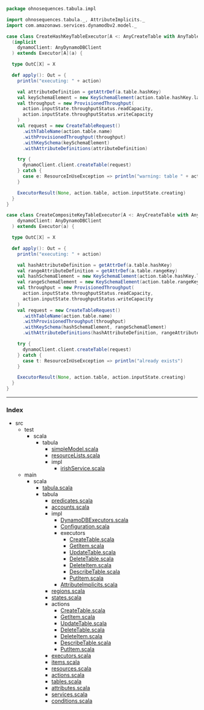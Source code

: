 
```scala
package ohnosequences.tabula.impl

import ohnosequences.tabula._, AttributeImplicits._
import com.amazonaws.services.dynamodbv2.model._

case class CreateHashKeyTableExecutor[A <: AnyCreateTable with AnyTableAction.withHashKeyTable](a: A)
  (implicit
    dynamoClient: AnyDynamoDBClient
  ) extends Executor[A](a) {

  type OutC[X] = X

  def apply(): Out = {
    println("executing: " + action)

    val attributeDefinition = getAttrDef(a.table.hashKey)
    val keySchemaElement = new KeySchemaElement(action.table.hashKey.label, "HASH")
    val throughput = new ProvisionedThroughput(
      action.inputState.throughputStatus.readCapacity, 
      action.inputState.throughputStatus.writeCapacity
    )
    val request = new CreateTableRequest()
      .withTableName(action.table.name)
      .withProvisionedThroughput(throughput)
      .withKeySchema(keySchemaElement)
      .withAttributeDefinitions(attributeDefinition)

    try {
      dynamoClient.client.createTable(request)
    } catch {
      case e: ResourceInUseException => println("warning: table " + action.table.name + " is in use")
    }

    ExecutorResult(None, action.table, action.inputState.creating)
  }
}

case class CreateCompositeKeyTableExecutor[A <: AnyCreateTable with AnyTableAction.withCompositeKeyTable](a: A)(
    dynamoClient: AnyDynamoDBClient
  ) extends Executor(a) {

  type OutC[X] = X

  def apply(): Out = {
    println("executing: " + action)

    val hashAttributeDefinition = getAttrDef(a.table.hashKey)
    val rangeAttributeDefinition = getAttrDef(a.table.rangeKey)
    val hashSchemaElement = new KeySchemaElement(action.table.hashKey.label, "HASH")
    val rangeSchemaElement = new KeySchemaElement(action.table.rangeKey.label, "RANGE")
    val throughput = new ProvisionedThroughput(
      action.inputState.throughputStatus.readCapacity, 
      action.inputState.throughputStatus.writeCapacity
    )
    val request = new CreateTableRequest()
      .withTableName(action.table.name)
      .withProvisionedThroughput(throughput)
      .withKeySchema(hashSchemaElement, rangeSchemaElement)
      .withAttributeDefinitions(hashAttributeDefinition, rangeAttributeDefinition)

    try {
      dynamoClient.client.createTable(request)
    } catch {
      case t: ResourceInUseException => println("already exists")
    }

    ExecutorResult(None, action.table, action.inputState.creating)
  }
}

```


------

### Index

+ src
  + test
    + scala
      + tabula
        + [simpleModel.scala][test/scala/tabula/simpleModel.scala]
        + [resourceLists.scala][test/scala/tabula/resourceLists.scala]
        + impl
          + [irishService.scala][test/scala/tabula/impl/irishService.scala]
  + main
    + scala
      + [tabula.scala][main/scala/tabula.scala]
      + tabula
        + [predicates.scala][main/scala/tabula/predicates.scala]
        + [accounts.scala][main/scala/tabula/accounts.scala]
        + impl
          + [DynamoDBExecutors.scala][main/scala/tabula/impl/DynamoDBExecutors.scala]
          + [Configuration.scala][main/scala/tabula/impl/Configuration.scala]
          + executors
            + [CreateTable.scala][main/scala/tabula/impl/executors/CreateTable.scala]
            + [GetItem.scala][main/scala/tabula/impl/executors/GetItem.scala]
            + [UpdateTable.scala][main/scala/tabula/impl/executors/UpdateTable.scala]
            + [DeleteTable.scala][main/scala/tabula/impl/executors/DeleteTable.scala]
            + [DeleteItem.scala][main/scala/tabula/impl/executors/DeleteItem.scala]
            + [DescribeTable.scala][main/scala/tabula/impl/executors/DescribeTable.scala]
            + [PutItem.scala][main/scala/tabula/impl/executors/PutItem.scala]
          + [AttributeImplicits.scala][main/scala/tabula/impl/AttributeImplicits.scala]
        + [regions.scala][main/scala/tabula/regions.scala]
        + [states.scala][main/scala/tabula/states.scala]
        + actions
          + [CreateTable.scala][main/scala/tabula/actions/CreateTable.scala]
          + [GetItem.scala][main/scala/tabula/actions/GetItem.scala]
          + [UpdateTable.scala][main/scala/tabula/actions/UpdateTable.scala]
          + [DeleteTable.scala][main/scala/tabula/actions/DeleteTable.scala]
          + [DeleteItem.scala][main/scala/tabula/actions/DeleteItem.scala]
          + [DescribeTable.scala][main/scala/tabula/actions/DescribeTable.scala]
          + [PutItem.scala][main/scala/tabula/actions/PutItem.scala]
        + [executors.scala][main/scala/tabula/executors.scala]
        + [items.scala][main/scala/tabula/items.scala]
        + [resources.scala][main/scala/tabula/resources.scala]
        + [actions.scala][main/scala/tabula/actions.scala]
        + [tables.scala][main/scala/tabula/tables.scala]
        + [attributes.scala][main/scala/tabula/attributes.scala]
        + [services.scala][main/scala/tabula/services.scala]
        + [conditions.scala][main/scala/tabula/conditions.scala]

[test/scala/tabula/simpleModel.scala]: ../../../../../test/scala/tabula/simpleModel.scala.md
[test/scala/tabula/resourceLists.scala]: ../../../../../test/scala/tabula/resourceLists.scala.md
[test/scala/tabula/impl/irishService.scala]: ../../../../../test/scala/tabula/impl/irishService.scala.md
[main/scala/tabula.scala]: ../../../tabula.scala.md
[main/scala/tabula/predicates.scala]: ../../predicates.scala.md
[main/scala/tabula/accounts.scala]: ../../accounts.scala.md
[main/scala/tabula/impl/DynamoDBExecutors.scala]: ../DynamoDBExecutors.scala.md
[main/scala/tabula/impl/Configuration.scala]: ../Configuration.scala.md
[main/scala/tabula/impl/executors/CreateTable.scala]: CreateTable.scala.md
[main/scala/tabula/impl/executors/GetItem.scala]: GetItem.scala.md
[main/scala/tabula/impl/executors/UpdateTable.scala]: UpdateTable.scala.md
[main/scala/tabula/impl/executors/DeleteTable.scala]: DeleteTable.scala.md
[main/scala/tabula/impl/executors/DeleteItem.scala]: DeleteItem.scala.md
[main/scala/tabula/impl/executors/DescribeTable.scala]: DescribeTable.scala.md
[main/scala/tabula/impl/executors/PutItem.scala]: PutItem.scala.md
[main/scala/tabula/impl/AttributeImplicits.scala]: ../AttributeImplicits.scala.md
[main/scala/tabula/regions.scala]: ../../regions.scala.md
[main/scala/tabula/states.scala]: ../../states.scala.md
[main/scala/tabula/actions/CreateTable.scala]: ../../actions/CreateTable.scala.md
[main/scala/tabula/actions/GetItem.scala]: ../../actions/GetItem.scala.md
[main/scala/tabula/actions/UpdateTable.scala]: ../../actions/UpdateTable.scala.md
[main/scala/tabula/actions/DeleteTable.scala]: ../../actions/DeleteTable.scala.md
[main/scala/tabula/actions/DeleteItem.scala]: ../../actions/DeleteItem.scala.md
[main/scala/tabula/actions/DescribeTable.scala]: ../../actions/DescribeTable.scala.md
[main/scala/tabula/actions/PutItem.scala]: ../../actions/PutItem.scala.md
[main/scala/tabula/executors.scala]: ../../executors.scala.md
[main/scala/tabula/items.scala]: ../../items.scala.md
[main/scala/tabula/resources.scala]: ../../resources.scala.md
[main/scala/tabula/actions.scala]: ../../actions.scala.md
[main/scala/tabula/tables.scala]: ../../tables.scala.md
[main/scala/tabula/attributes.scala]: ../../attributes.scala.md
[main/scala/tabula/services.scala]: ../../services.scala.md
[main/scala/tabula/conditions.scala]: ../../conditions.scala.md